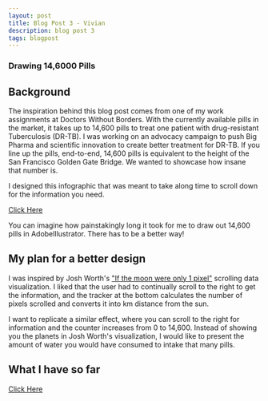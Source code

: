 ```yaml
---
layout: post
title: Blog Post 3 - Vivian
description: blog post 3 
tags: blogpost
---
```


### Drawing 14,6000 Pills

## Background

The inspiration behind this blog post comes from one of my work assignments at Doctors Without Borders. With the currently available pills in the market, it takes up to 14,600 pills to treat one patient with drug-resistant Tuberculosis (DR-TB). I was working on an advocacy campaign to push Big Pharma and scientific innovation to create better treatment for DR-TB. If you line up the pills, end-to-end, 14,600 pills is equivalent to the height of the San Francisco Golden Gate Bridge. We wanted to showcase how insane that number is.

I designed this infographic that was meant to take along time to scroll down for the information you need.

[Click Here](http://vivianpeng.com/14600_infographic_scroll.pdf)

You can imagine how painstakingly long it took for me to draw out 14,600 pills in AdobeIllustrator. There has to be a better way!

## My plan for a better design

I was inspired by Josh Worth's ["If the moon were only 1 pixel"](http://joshworth.com/dev/pixelspace/pixelspace_solarsystem.html) scrolling data visualization. I liked that the user had to continually scroll to the right to get the information, and the tracker at the bottom calculates the number of pixels scrolled and converts it into km distance from the sun.

I want to replicate a similar effect, where you can scroll to the right for information and the counter increases from 0 to 14,600. Instead of showing you the planets in Josh Worth's visualization, I would like to present the amount of water you would have consumed to intake that many pills.

## What I have so far

[Click Here](../assets/pills.html)
